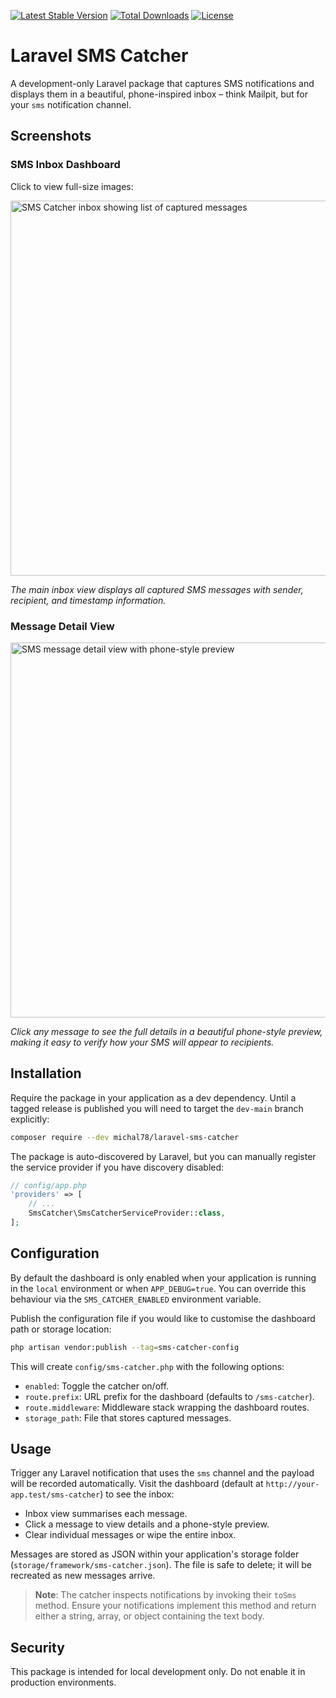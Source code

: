 [![Latest Stable Version](https://img.shields.io/packagist/v/michal78/laravel-sms-catcher.svg)](https://packagist.org/packages/michal78/laravel-sms-catcher)
[![Total Downloads](https://img.shields.io/packagist/dt/michal78/laravel-sms-catcher.svg)](https://packagist.org/packages/michal78/laravel-sms-catcher)
[![License](https://img.shields.io/packagist/l/michal78/laravel-sms-catcher.svg)](https://packagist.org/packages/michal78/laravel-sms-catcher)

# Laravel SMS Catcher

A development-only Laravel package that captures SMS notifications and displays them in a beautiful, phone-inspired inbox – think Mailpit, but for your `sms` notification channel.

## Screenshots

### SMS Inbox Dashboard
Click to view full-size images:

<a href="https://github.com/user-attachments/assets/9ef222e5-6a16-4fbb-a032-2558cb9edffa" target="_blank">
  <img width="600" alt="SMS Catcher inbox showing list of captured messages" src="https://github.com/user-attachments/assets/9ef222e5-6a16-4fbb-a032-2558cb9edffa" />
</a>

*The main inbox view displays all captured SMS messages with sender, recipient, and timestamp information.*

### Message Detail View

<a href="https://github.com/user-attachments/assets/be6b171d-9fcb-467c-9093-1f67faac35cf" target="_blank">
  <img width="600" alt="SMS message detail view with phone-style preview" src="https://github.com/user-attachments/assets/be6b171d-9fcb-467c-9093-1f67faac35cf" />
</a>

*Click any message to see the full details in a beautiful phone-style preview, making it easy to verify how your SMS will appear to recipients.*

## Installation

Require the package in your application as a dev dependency. Until a tagged
release is published you will need to target the `dev-main` branch explicitly:

```bash
composer require --dev michal78/laravel-sms-catcher
```

The package is auto-discovered by Laravel, but you can manually register the service provider if you have discovery disabled:

```php
// config/app.php
'providers' => [
    // ...
    SmsCatcher\SmsCatcherServiceProvider::class,
];
```

## Configuration

By default the dashboard is only enabled when your application is running in the `local` environment or when `APP_DEBUG=true`. You can override this behaviour via the `SMS_CATCHER_ENABLED` environment variable.

Publish the configuration file if you would like to customise the dashboard path or storage location:

```bash
php artisan vendor:publish --tag=sms-catcher-config
```

This will create `config/sms-catcher.php` with the following options:

- `enabled`: Toggle the catcher on/off.
- `route.prefix`: URL prefix for the dashboard (defaults to `/sms-catcher`).
- `route.middleware`: Middleware stack wrapping the dashboard routes.
- `storage_path`: File that stores captured messages.

## Usage

Trigger any Laravel notification that uses the `sms` channel and the payload will be recorded automatically. Visit the dashboard (default at `http://your-app.test/sms-catcher`) to see the inbox:

- Inbox view summarises each message.
- Click a message to view details and a phone-style preview.
- Clear individual messages or wipe the entire inbox.

Messages are stored as JSON within your application's storage folder (`storage/framework/sms-catcher.json`). The file is safe to delete; it will be recreated as new messages arrive.

> **Note**: The catcher inspects notifications by invoking their `toSms` method. Ensure your notifications implement this method and return either a string, array, or object containing the text body.

## Security

This package is intended for local development only. Do not enable it in production environments.
